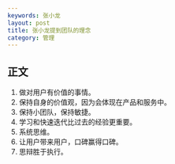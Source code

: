 ```yaml
---
keywords: 张小龙
layout: post
title: 张小龙提到团队的理念
category: 管理
---
```

## 正文

1. 做对用户有价值的事情。
2. 保持自身的价值观，因为会体现在产品和服务中。
3. 保持小团队，保持敏捷。
4. 学习和快速迭代比过去的经验更重要。
5. 系统思维。
6. 让用户带来用户，口碑赢得口碑。
7. 思辩胜于执行。